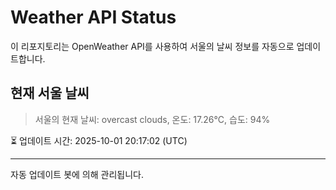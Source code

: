 
# Weather API Status

이 리포지토리는 OpenWeather API를 사용하여 서울의 날씨 정보를 자동으로 업데이트합니다.

## 현재 서울 날씨
> 서울의 현재 날씨: overcast clouds, 온도: 17.26°C, 습도: 94%

⏳ 업데이트 시간: 2025-10-01 20:17:02 (UTC)

---
자동 업데이트 봇에 의해 관리됩니다.
